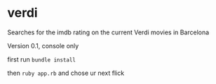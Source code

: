 verdi
=====

Searches for the imdb rating on the current Verdi movies in Barcelona

Version 0.1, console only

first run `bundle install`

then `ruby app.rb` and chose ur next flick

